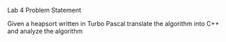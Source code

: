 Lab 4 Problem Statement

Given a heapsort written in Turbo Pascal translate the algorithm into C++ and analyze the algorithm
